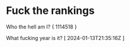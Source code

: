 # Fuck the rankings

Who the hell am I?
{ 1114518 }

What fucking year is it?
[ 2024-01-13T21:35:16Z ]
